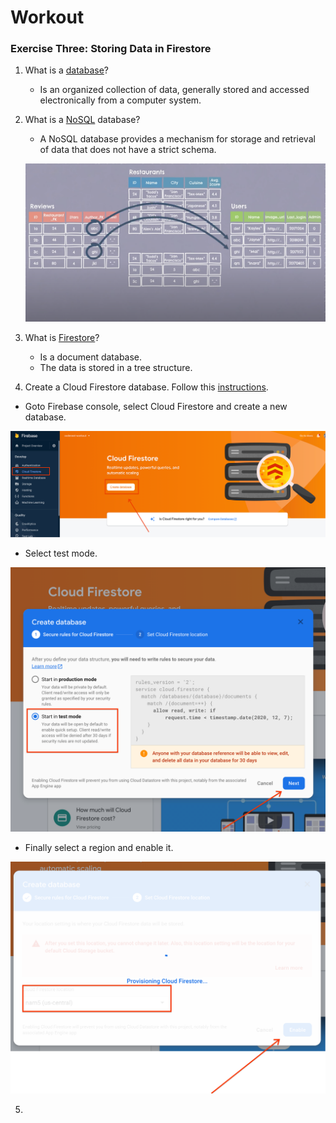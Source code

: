 # Workout

### Exercise Three: Storing Data in Firestore
1. What is a [database](https://en.wikipedia.org/wiki/Database)?
   * Is an organized collection of data, generally stored and accessed electronically from a computer system.
2. What is a [NoSQL](https://www.youtube.com/watch?v=v_hR4K4auoQ) database?
   * A NoSQL database provides a mechanism for storage and retrieval of data that does not have a strict schema.
   <p><img src="/img/sql_schema.png" alt="" data-canonical-src="/img/sql_schema.png" /></p>

3. What is [Firestore](https://www.youtube.com/watch?v=2Vf1D-rUMwE)?
   * Is a document database.
   * The data is stored in a tree structure.
  
4.  Create a Cloud Firestore database. Follow this [instructions](https://firebase.google.com/docs/firestore/quickstart).
   * Goto Firebase console, select Cloud Firestore and create a new database.
   <p><img src="/img/create_firestore.png" alt="" data-canonical-src="/img/create_firestore.png" /></p>

   * Select test mode.
   <p><img src="/img/test_mode.png" alt="" data-canonical-src="/img/test_mode.png" /></p>

   * Finally select a region and enable it.
   <p><img src="/img/enable_database.png" alt="" data-canonical-src="/img/enable_database.png" /></p>

5.  